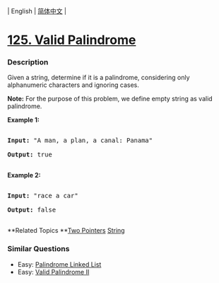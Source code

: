 | English | [简体中文](README.md) |

# [125. Valid Palindrome](https://leetcode-cn.com/problems/valid-palindrome)
 ### Description
<p>Given a string, determine if it is a palindrome, considering only alphanumeric characters and ignoring cases.</p>

<p><strong>Note:</strong>&nbsp;For the purpose of this problem, we define empty string as valid palindrome.</p>

<p><strong>Example 1:</strong></p>

<pre>
<strong>Input:</strong> &quot;A man, a plan, a canal: Panama&quot;
<strong>Output:</strong> true
</pre>

<p><strong>Example 2:</strong></p>

<pre>
<strong>Input:</strong> &quot;race a car&quot;
<strong>Output:</strong> false
</pre>

**Related Topics	**[Two Pointers](https://leetcode-cn.com/tag/two-pointers) [String](https://leetcode-cn.com/tag/string) 

### Similar Questions
 - Easy:	[Palindrome Linked List](https://leetcode-cn.com/problems/palindrome-linked-list) 
 - Easy:	[Valid Palindrome II](https://leetcode-cn.com/problems/valid-palindrome-ii) 
